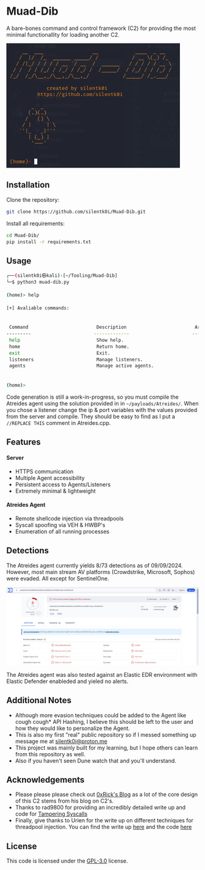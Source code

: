 
# Muad-Dib

A bare-bones command and control framework (C2) for providing the most minimal functionallity for loading another C2.

![Muad-Dib Banner](https://github.com/silentk0i/Muad-Dib/blob/main/assets/home.png)
## Installation

Clone the repository:

```bash
git clone https://github.com/silentk0i/Muad-Dib.git
```
Install all requirements:

```bash
cd Muad-Dib/
pip install -r requirements.txt
```

## Usage

```bash
┌──(silentk0i㉿kali)-[~/Tooling/Muad-Dib]
└─$ python3 muad-dib.py 

(home)> help

[+] Avaliable commands: 


 Command                         Description                         Arguments
---------                       -------------                       -----------
 help                            Show help.                          
 home                            Return home.                        
 exit                            Exit.                               
 listeners                       Manage listeners.                   
 agents                          Manage active agents.               


(home)> 
```

Code generation is still a work-in-progress, so you must compile the Atreides agent using the solution provided in in ```~/payloads/Atreides/```. When you chose a listener change the ip & port variables with the values provided from the server and compile. They should be easy to find as I put a ```//REPLACE THIS``` comment in Atreides.cpp.
## Features

#### Server
- HTTPS communication
- Multiple Agent accessibility
- Persistent access to Agents/Listeners
- Extremely minimal & lightweight

#### Atreides Agent
- Remote shellcode injection via threadpools
- Syscall spoofing via VEH & HWBP's
- Enumeration of all running processes
## Detections

The Atreides agent currently yields 8/73 detections as of 09/09/2024. However, most main stream AV platforms (Crowdstrike, Microsoft, Sophos) were evaded. All except for SentinelOne.

![VirusTotal Detections](https://github.com/silentk0i/Muad-Dib/blob/main/assets/detections.png)

The Atreides agent was also tested against an Elastic EDR environment with Elastic Defender enableded and yieled no alerts.


## Additional Notes
- Although more evasion techniques could be added to the Agent like cough cough* API Hashing, I believe this should be left to the user and how they would like to personalize the Agent.
- This is also my first "real" public repository so if I messed something up message me at silentk0i@proton.me 
- This project was mainly built for my learning, but I hope others can learn from this repository as well.
- Also if you haven't seen Dune watch that and you'll understand.
## Acknowledgements

 - Please please please check out [0xRick's Blog](https://0xrick.github.io/) as a lot of the core design of this C2 stems from his blog on C2's.
 - Thanks to rad9800 for providing an incredibly detailed write up and code for [Tampering Syscalls](https://github.com/rad9800/TamperingSyscalls)
 - Finally, give thanks to Urien for the write up on different techniques for threadpool injection. You can find the write up [here](https://diagolima.com/html/posts/threadpools.html) and the code [here](https://github.com/Uri3n/Thread-Pool-Injection-PoC)


## License

This code is licensed under the [GPL-3.0](https://www.gnu.org/licenses/gpl-3.0.en.html) license.

